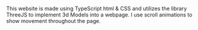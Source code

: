 This website is made using TypeScript html & CSS and utilizes the library ThreeJS to implement 3d Models into a webpage. I use scroll animations to show movement throughout the page.
